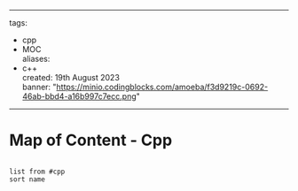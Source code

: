 
---
tags:
  - cpp
  - MOC  
aliases:
  - c++  
created: 19th August 2023  
banner: "https://minio.codingblocks.com/amoeba/f3d9219c-0692-46ab-bbd4-a16b997c7ecc.png"
---

# Map of Content - Cpp

```dataview

list from #cpp
sort name

```